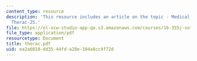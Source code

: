 ```yaml
---
content_type: resource
description: 'This resource includes an article on the topic - Medical Devices: The
  Therac-25.'
file: https://ol-ocw-studio-app-qa.s3.amazonaws.com/courses/16-355j-software-engineering-concepts-fall-2005/ea2a6010dd3544fda28e104a8cc4f72d_therac.pdf
file_type: application/pdf
resourcetype: Document
title: therac.pdf
uid: ea2a6010-dd35-44fd-a28e-104a8cc4f72d
---
```


